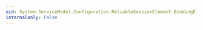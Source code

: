 ```yaml
---
uid: System.ServiceModel.Configuration.ReliableSessionElement.BindingElementType
internalonly: False
---
```

